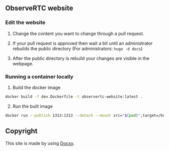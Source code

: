 ## ObserveRTC website

### Edit the website

1. Change the content you want to change through a pull request.
   
2. If your pull request is approved then wait a bit until an administrator rebuilds the public directory
   (For administrators: `hugo -d docs`)
3. After the public directory is rebuild your changes are visible in the webpage.

### Running a container locally

1. Build the docker image

```bash
docker build -f dev.Dockerfile -t observertc-website:latest .
```

2. Run the built image

```bash
docker run --publish 1313:1313 --detach --mount src="$(pwd)",target=/home/docsy/app,type=bind docsy-example-dev:latest
```

## Copyright
This site is made by using [Docsy](https://github.com/google/docsy).
